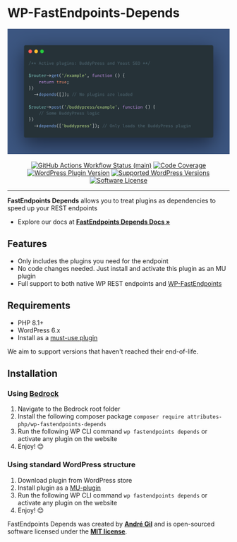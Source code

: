 # WP-FastEndpoints-Depends

<img src="https://raw.githubusercontent.com/Attributes-PHP/wp-fastendpoints-depends/main/docs/images/wp-fastendpoints-depends-wallpaper.png" alt="Treating plugins as dependencies">
<p align="center">
    <a href="https://github.com/Attributes-PHP/wp-fastendpoints-depends/actions"><img alt="GitHub Actions Workflow Status (main)" src="https://img.shields.io/github/actions/workflow/status/Attributes-PHP/wp-fastendpoints-depends/tests.yml"></a>
    <a href="https://codecov.io/gh/Attributes-PHP/wp-fastendpoints-depends" ><img alt="Code Coverage" src="https://codecov.io/gh/Attributes-PHP/wp-fastendpoints-depends/graph/badge.svg?token=8N7N9NMGLG"/></a>
    <a href="https://en-gb.wordpress.org/plugins/fastendpoints-depends/"><img alt="WordPress Plugin Version" src="https://img.shields.io/wordpress/plugin/v/fastendpoints-depends"></a>
    <a href="https://packagist.org/packages/Attributes-PHP/wp-fastendpoints"><img alt="Supported WordPress Versions" src="https://img.shields.io/badge/6.x-versions?logo=wordpress&label=versions"></a>
    <a href="https://opensource.org/licenses/MIT"><img alt="Software License" src="https://img.shields.io/badge/MIT?label=MIT"></a>
</p>

------
**FastEndpoints Depends** allows you to treat plugins as dependencies to speed up your REST endpoints

- Explore our docs at **[FastEndpoints Depends Docs »](https://attributes-php.github.io/wp-fastendpoints/advanced-user-guide/plugins-as-dependencies/)**

## Features

- Only includes the plugins you need for the endpoint
- No code changes needed. Just install and activate this plugin as an MU plugin
- Full support to both native WP REST endpoints and [WP-FastEndpoints](https://github.com/attributes-php/wp-fastendpoints)

## Requirements

- PHP 8.1+
- WordPress 6.x
- Install as a [must-use plugin](https://developer.wordpress.org/advanced-administration/plugins/mu-plugins/)

We aim to support versions that haven't reached their end-of-life.

## Installation

### Using [Bedrock](https://roots.io/bedrock/)

1. Navigate to the Bedrock root folder
2. Install the following composer package `composer require attributes-php/wp-fastendpoints-depends`
3. Run the following WP CLI command `wp fastendpoints depends` or activate any plugin on the website
4. Enjoy! 😊

### Using standard WordPress structure

1. Download plugin from WordPress store
2. Install plugin as a [MU-plugin](https://developer.wordpress.org/advanced-administration/plugins/mu-plugins/)
3. Run the following WP CLI command `wp fastendpoints depends` or activate any plugin on the website
4. Enjoy! 😊

FastEndpoints Depends was created by **[André Gil](https://www.linkedin.com/in/andre-gil/)** and is open-sourced software licensed under the **[MIT license](https://opensource.org/licenses/MIT)**.

